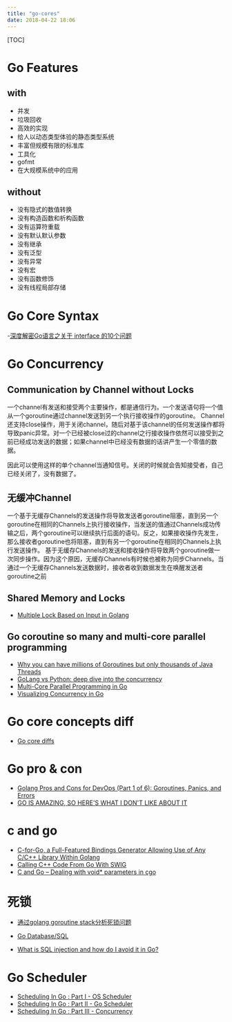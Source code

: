 ```yaml
---
title: "go-cores"
date: 2018-04-22 18:06
---
```

[TOC]

# Go Features
## with
 - 并发
 - 垃圾回收
 - 高效的实现
 - 给人以动态类型体验的静态类型系统
 - 丰富但规模有限的标准库
 - 工具化
 - gofmt
 - 在大规模系统中的应用

## without
 - 没有隐式的数值转换
 - 没有构造函数和析构函数
 - 没有运算符重载
 - 没有默认默认参数
 - 没有继承
 - 没有泛型
 - 没有异常
 - 没有宏
 - 没有函数修饰
 - 没有线程局部存储

# Go Core Syntax
-[深度解密Go语言之关于 interface 的10个问题](https://gocn.vip/article/1717)

# Go Concurrency
## Communication by Channel without Locks
一个channel有发送和接受两个主要操作，都是通信行为。一个发送语句将一个值从一个goroutine通过channel发送到另一个执行接收操作的goroutine。
Channel还支持close操作，用于关闭channel，随后对基于该channel的任何发送操作都将导致panic异常。对一个已经被close过的channel之行接收操作依然可以接受到之前已经成功发送的数据；如果channel中已经没有数据的话讲产生一个零值的数据。

因此可以使用这样的单个channel当通知信号。关闭的时候就会告知接受者，自己已经关闭了，没有数据了。

## 无缓冲Channel
一个基于无缓存Channels的发送操作将导致发送者goroutine阻塞，直到另一个goroutine在相同的Channels上执行接收操作，当发送的值通过Channels成功传输之后，两个goroutine可以继续执行后面的语句。反之，如果接收操作先发生，那么接收者goroutine也将阻塞，直到有另一个goroutine在相同的Channels上执行发送操作。
基于无缓存Channels的发送和接收操作将导致两个goroutine做一次同步操作。因为这个原因，无缓存Channels有时候也被称为同步Channels。当通过一个无缓存Channels发送数据时，接收者收到数据发生在唤醒发送者goroutine之前



## Shared Memory and Locks
 - [Multiple Lock Based on Input in Golang](https://medium.com/@kf99916/multiple-lock-based-on-input-in-golang-74931a3c8230)

## Go coroutine so many and multi-core parallel programming
 - [Why you can have millions of Goroutines but only thousands of Java Threads](https://rcoh.me/posts/why-you-can-have-a-million-go-routines-but-only-1000-java-threads/)
 - [GoLang vs Python: deep dive into the concurrency](https://made2591.github.io/posts/go-py-benchmark)
 - [Multi-Core Parallel Programming in Go](http://www.ualr.edu/pxtang/papers/acc10.pdf)
 - [Visualizing Concurrency in Go](https://divan.dev/posts/go_concurrency_visualize/)

# Go core concepts diff
 - [Go core diffs](https://www.godesignpatterns.com/)


# Go pro & con
- [Golang Pros and Cons for DevOps (Part 1 of 6): Goroutines, Panics, and Errors](https://www.bluematador.com/blog/golang-pros-cons-for-devops-part-1-goroutines-panics-errors)
- [GO IS AMAZING, SO HERE'S WHAT I DON'T LIKE ABOUT IT](https://www.evilsocket.net/2018/03/14/Go-is-amazing-so-here-s-what-i-don-t-like-about-it/)


# c and go
- [C-for-Go, a Full-Featured Bindings Generator Allowing Use of Any C/C++ Library Within Golang](https://www.sphereinc.com/c-for-go-a-full-featured-bindings-generator-allowing-use-of-any-cc-library-within-golang/)
- [Calling C++ Code From Go With SWIG](http://zacg.github.io/blog/2013/06/06/calling-c-plus-plus-code-from-go-with-swig/)
- [C and Go – Dealing with void* parameters in cgo](https://jamesadam.me/2016/03/26/c-and-go-dealing-with-void-parameters-in-cgo/)

# 死锁
- [通过golang goroutine stack分析死锁问题](http://xiaorui.cc/2018/04/16/%E9%80%9A%E8%BF%87golang-goroutine-stack%E5%88%86%E6%9E%90%E6%AD%BB%E9%94%81%E9%97%AE%E9%A2%98/)

- [Go Database/SQL](https://mindbowser.com/golang-go-database-sql/)
- [What is SQL injection and how do I avoid it in Go?](https://www.calhoun.io/what-is-sql-injection-and-how-do-i-avoid-it-in-go/)

# Go Scheduler
- [Scheduling In Go : Part I - OS Scheduler](https://www.ardanlabs.com/blog/2018/08/scheduling-in-go-part1.html)
- [Scheduling In Go : Part II - Go Scheduler](https://www.ardanlabs.com/blog/2018/08/scheduling-in-go-part2.html)
- [Scheduling In Go : Part III - Concurrency](https://www.ardanlabs.com/blog/2018/12/scheduling-in-go-part3.html)